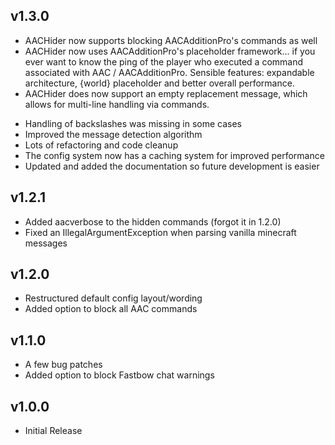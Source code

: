 ## v1.3.0
+ AACHider now supports blocking AACAdditionPro's commands as well
+ AACHider now uses AACAdditionPro's placeholder framework... if you ever want to know the ping of the player who executed a command associated with AAC / AACAdditionPro.
  Sensible features: expandable architecture, {world} placeholder and better overall performance.
+ AACHider does now support an empty replacement message, which allows for multi-line handling via commands.
* Handling of backslashes was missing in some cases
* Improved the message detection algorithm
* Lots of refactoring and code cleanup
* The config system now has a caching system for improved performance
* Updated and added the documentation so future development is easier

## v1.2.1
- Added aacverbose to the hidden commands (forgot it in 1.2.0)
- Fixed an IllegalArgumentException when parsing vanilla minecraft messages

## v1.2.0
- Restructured default config layout/wording
- Added option to block all AAC commands

## v1.1.0
- A few bug patches
- Added option to block Fastbow chat warnings

## v1.0.0
- Initial Release
